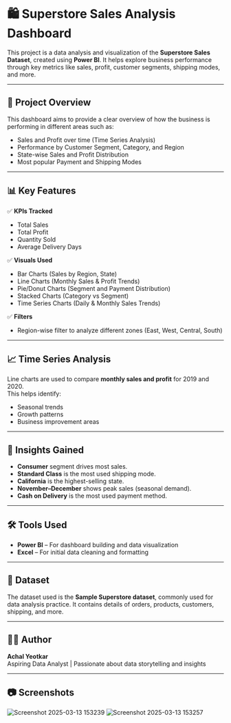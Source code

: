 # 🛍️ Superstore Sales Analysis Dashboard

This project is a data analysis and visualization of the **Superstore Sales Dataset**, created using **Power BI**. It helps explore business performance through key metrics like sales, profit, customer segments, shipping modes, and more.

---

## 📌 Project Overview

This dashboard aims to provide a clear overview of how the business is performing in different areas such as:

- Sales and Profit over time (Time Series Analysis)
- Performance by Customer Segment, Category, and Region
- State-wise Sales and Profit Distribution
- Most popular Payment and Shipping Modes

---

## 📊 Key Features

✅ **KPIs Tracked**
- Total Sales
- Total Profit
- Quantity Sold
- Average Delivery Days

✅ **Visuals Used**
- Bar Charts (Sales by Region, State)
- Line Charts (Monthly Sales & Profit Trends)
- Pie/Donut Charts (Segment and Payment Distribution)
- Stacked Charts (Category vs Segment)
- Time Series Charts (Daily & Monthly Sales Trends)

✅ **Filters**
- Region-wise filter to analyze different zones (East, West, Central, South)

---

## 📈 Time Series Analysis

Line charts are used to compare **monthly sales and profit** for 2019 and 2020.  
This helps identify:

- Seasonal trends
- Growth patterns
- Business improvement areas

---

## 🧠 Insights Gained

- **Consumer** segment drives most sales.
- **Standard Class** is the most used shipping mode.
- **California** is the highest-selling state.
- **November–December** shows peak sales (seasonal demand).
- **Cash on Delivery** is the most used payment method.

---

## 🛠️ Tools Used

- **Power BI** – For dashboard building and data visualization
- **Excel** – For initial data cleaning and formatting

---

## 📁 Dataset

The dataset used is the **Sample Superstore dataset**, commonly used for data analysis practice. It contains details of orders, products, customers, shipping, and more.

---

## 👨‍💻 Author

**Achal Yeotkar**  
Aspiring Data Analyst | Passionate about data storytelling and insights

---

## 📷 Screenshots

![Screenshot 2025-03-13 153239](https://github.com/user-attachments/assets/b71cf538-30f4-4c7b-9091-479d1a4971bc)
![Screenshot 2025-03-13 153257](https://github.com/user-attachments/assets/b6ce6821-0d1b-4002-a411-c20ceb43b741)



